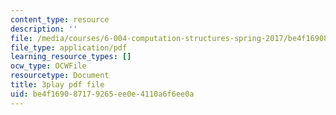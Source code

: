 ```yaml
---
content_type: resource
description: ''
file: /media/courses/6-004-computation-structures-spring-2017/be4f169087179265ee0e4110a6f6ee0a_YOABS3tTHVc.pdf
file_type: application/pdf
learning_resource_types: []
ocw_type: OCWFile
resourcetype: Document
title: 3play pdf file
uid: be4f1690-8717-9265-ee0e-4110a6f6ee0a
---
```


